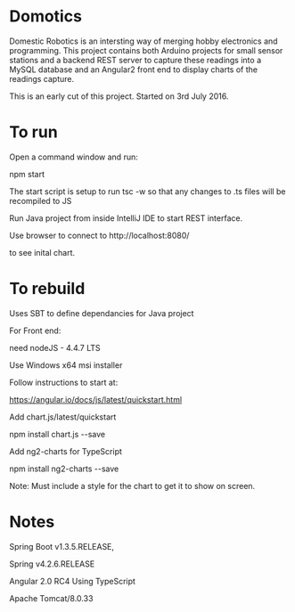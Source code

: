 Domotics
========

Domestic Robotics is an intersting way of merging hobby electronics and programming. This project contains both Arduino projects for small sensor stations and a backend REST server to capture these readings into a MySQL database and an Angular2 front end to display charts of the readings capture.

This is an early cut of this project. Started on 3rd July 2016.

To run
======

Open a command window and run:

npm start

The start script is setup to run tsc -w so that any changes to .ts files will be recompiled to JS

Run Java project from inside IntelliJ IDE to start REST interface.

Use browser to connect to http://localhost:8080/

to see inital chart.

To rebuild 
==========

Uses SBT to define dependancies for Java project

For Front end:

need nodeJS - 4.4.7 LTS

Use Windows x64 msi installer

Follow instructions to start at:

https://angular.io/docs/js/latest/quickstart.html

Add chart.js/latest/quickstart

npm install chart.js --save

Add ng2-charts for TypeScript

npm install ng2-charts --save

Note: Must include a style for the chart to get it to show on screen.

Notes
=====

Spring Boot v1.3.5.RELEASE,

Spring v4.2.6.RELEASE

Angular 2.0 RC4 Using TypeScript

Apache Tomcat/8.0.33